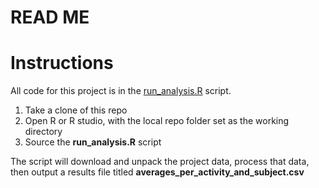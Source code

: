 # READ ME

# Instructions

All code for this project is in the [run_analysis.R](run_analysis.R) script.

1. Take a clone of this repo
2. Open R or R studio, with the local repo folder set as the working directory
3. Source the **run_analysis.R** script

The script will download and unpack the project data, process that data, then output a results file titled **averages_per_activity_and_subject.csv**

